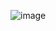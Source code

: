 ![image](https://github.com/cisfjulian/Android_Hello_World/assets/99369778/fd60aa20-efdc-4987-b241-53c8667dd6a6)
